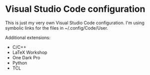 # Visual Studio Code configuration

This is just my very own Visual Studio Code configuration. I'm using symbolic links for the files 
in ~/.config/Code/User.

Additional extensions:
- C/C++
- LaTeX Workshop
- One Dark Pro
- Python
- TCL
